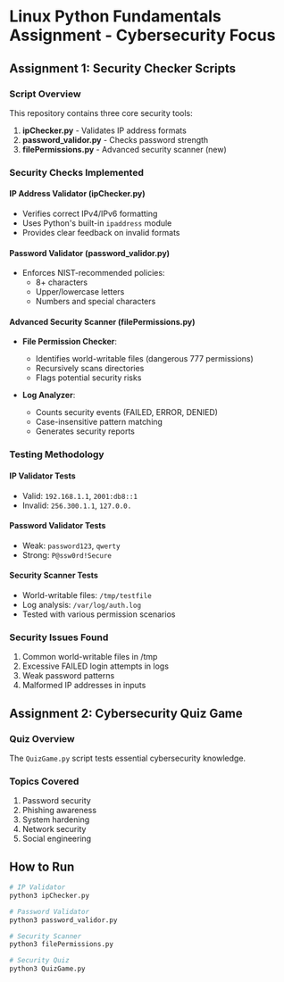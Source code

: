 # Linux Python Fundamentals Assignment - Cybersecurity Focus

## Assignment 1: Security Checker Scripts

### Script Overview
This repository contains three core security tools:

1. **ipChecker.py** - Validates IP address formats
2. **password_validor.py** - Checks password strength
3. **filePermissions.py** - Advanced security scanner (new)

### Security Checks Implemented

#### IP Address Validator (ipChecker.py)
- Verifies correct IPv4/IPv6 formatting
- Uses Python's built-in `ipaddress` module
- Provides clear feedback on invalid formats

#### Password Validator (password_validor.py)
- Enforces NIST-recommended policies:
  - 8+ characters
  - Upper/lowercase letters
  - Numbers and special characters

#### Advanced Security Scanner (filePermissions.py)
- **File Permission Checker**:
  - Identifies world-writable files (dangerous 777 permissions)
  - Recursively scans directories
  - Flags potential security risks

- **Log Analyzer**:
  - Counts security events (FAILED, ERROR, DENIED)
  - Case-insensitive pattern matching
  - Generates security reports

### Testing Methodology

#### IP Validator Tests
- Valid: `192.168.1.1`, `2001:db8::1`
- Invalid: `256.300.1.1`, `127.0.0.`

#### Password Validator Tests
- Weak: `password123`, `qwerty`
- Strong: `P@ssw0rd!Secure`

#### Security Scanner Tests
- World-writable files: `/tmp/testfile`
- Log analysis: `/var/log/auth.log`
- Tested with various permission scenarios

### Security Issues Found
1. Common world-writable files in /tmp
2. Excessive FAILED login attempts in logs
3. Weak password patterns
4. Malformed IP addresses in inputs

## Assignment 2: Cybersecurity Quiz Game

### Quiz Overview
The `QuizGame.py` script tests essential cybersecurity knowledge.

### Topics Covered
1. Password security
2. Phishing awareness
3. System hardening
4. Network security
5. Social engineering

## How to Run
```bash
# IP Validator
python3 ipChecker.py

# Password Validator
python3 password_validor.py

# Security Scanner
python3 filePermissions.py

# Security Quiz
python3 QuizGame.py

